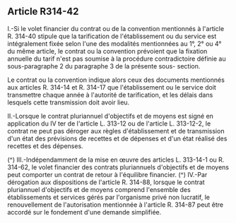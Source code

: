 ## Article R314-42

I.-Si le volet financier du contrat ou de la convention mentionnés à l'article R. 314-40 stipule que la
tarification de l'établissement ou du service est intégralement fixée selon l'une des modalités mentionnées
au 1°, 2° ou 4° du même article, le contrat ou la convention prévoient que la fixation annuelle du tarif n'est
pas soumise à la procédure contradictoire définie au sous-paragraphe 2 du paragraphe 3 de la présente sous-
section.

Le contrat ou la convention indique alors ceux des documents mentionnés aux articles R. 314-14 et R.
314-17 que l'établissement ou le service doit transmettre chaque année à l'autorité de tarification, et les délais
dans lesquels cette transmission doit avoir lieu.

II.-Lorsque le contrat pluriannuel d'objectifs et de moyens est signé en application du IV ter de l'article
L. 313-12 ou de l'article L. 313-12-2, le contrat ne peut pas déroger aux règles d'établissement et de
transmission d'un état des prévisions de recettes et de dépenses et d'un état réalisé des recettes et des
dépenses.

(^)
III.-Indépendamment de la mise en œuvre des articles L. 313-14-1 ou R. 314-62, le volet financier des
contrats pluriannuels d'objectifs et de moyens peut comporter un contrat de retour à l'équilibre financier.
(^)
IV.-Par dérogation aux dispositions de l'article R. 314-88, lorsque le contrat pluriannuel d'objectifs et de
moyens comprend l'ensemble des établissements et services gérés par l'organisme privé non lucratif, le
renouvellement de l'autorisation mentionnée à l'article R. 314-87 peut être accordé sur le fondement d'une
demande simplifiée.

